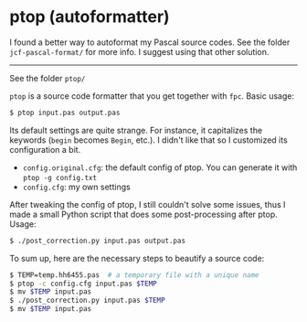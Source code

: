 # ptop (autoformatter)

I found a better way to autoformat my Pascal source codes.
See the folder `jcf-pascal-format/` for more info.
I suggest using that other solution.

----------

See the folder `ptop/`

`ptop` is a source code formatter that you get
together with `fpc`. Basic usage:

```bash
$ ptop input.pas output.pas
```

Its default settings are quite strange. For instance,
it capitalizes the keywords (`begin` becomes `Begin`, etc.).
I didn't like that so I customized its configuration a bit.

* `config.original.cfg`: the default config of ptop.
  You can generate it with `ptop -g config.txt`
* `config.cfg`: my own settings

After tweaking the config of ptop, I still couldn't solve some
issues, thus I made a small Python script that does some
post-processing after ptop. Usage:

```bash
$ ./post_correction.py input.pas output.pas
```

To sum up, here are the necessary steps to beautify a source code:

```bash
$ TEMP=temp.hh6455.pas  # a temporary file with a unique name
$ ptop -c config.cfg input.pas $TEMP
$ mv $TEMP input.pas
$ ./post_correction.py input.pas $TEMP
$ mv $TEMP input.pas
```
